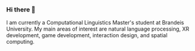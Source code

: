 ### Hi there 👋

I am currently a Computational Linguistics Master's student at Brandeis University. My main areas of interest are natural language processing, XR development, game development, interaction design, and spatial computing.


